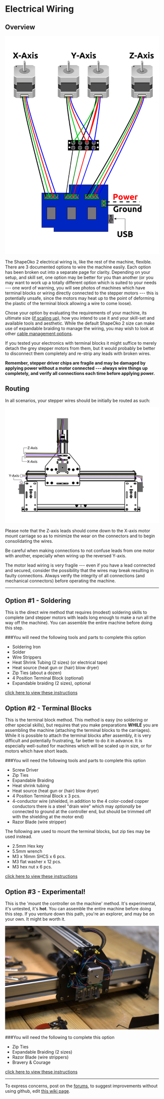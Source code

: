 # Electrical Wiring

## Overview

![schematic](sketches/electronics_layout.svg)

The ShapeOko 2 electrical wiring is, like the rest of the machine, flexible. There are 3 documented options to wire the machine easily. Each option has been broken out into a separate page for clarity. Depending on your setup, and skill set, one option may be better for you than another (or you may want to work up a totally different option which is suited to your needs --- one word of warning, you will see photos of machines which have terminal blocks or wiring directly connected to the stepper motors --- this is potentially unsafe, since the motors may heat up to the point of deforming the plastic of the terminal block allowing a wire to come loose). 

Chose your option by evaluating the requirements of your machine, its ultimate size ([if scaling up](http://www.shapeoko.com/wiki/index.php/Scaling_Up)), how you intend to use it and your skill-set and available tools and aesthetic. While the default ShapeOko 2 size can make use of expandable braiding to manage the wiring, you may wish to look at other [cable management options](http://www.shapeoko.com/wiki/index.php/Cable_Management).

If you tested your electronics with terminal blocks it might suffice to merely detach the grey stepper motors from them, but it would probably be better to disconnect them completely and re-strip any leads with broken wires.

**Remember, stepper driver chips are fragile and may be damaged by applying power without a motor connected --- always wire things up completely, and verify all connections each time before applying power.**

## Routing

In all scenarios, your stepper wires should be initially be routed as such:

![wire facing up](wiring/wiring_routing_overview.svg)

Please note that the Z-axis leads should come down to the X-axis motor mount carriage so as to minimize the wear on the connectors and to begin consolidating the wires.

Be careful when making connections to not confuse leads from one motor with another, especially when wiring up the reversed Y-axis.

The motor lead wiring is very fragile --- even if you have a lead connected and secured, consider the possibility that the wires may break resulting in faulty connections. Always verify the integrity of all connections (and mechanical connectors) before operating the machine.

---

## Option #1 - Soldering

This is the direct wire method that requires (modest) soldering skills to complete (and stepper motors with leads long enough to make a run all the way off the machine). You can assemble the entire machine before doing this step.

###You will need the following tools and parts to complete this option

* Soldering Iron
* Solder
* Wire Strippers
* Heat Shrink Tubing (2 sizes) (or electrical tape)
* Heat source (heat gun or (hair) blow dryer)
* Zip Ties (about a dozen)
* 4 Position Terminal Block (optional)
* Expandable braiding (2 sizes), optional

[click here to view these instructions](wiring_1.html)


## Option #2 - Terminal Blocks

This is the terminal block method. This method is easy (no soldering or other special skills), but requires that you make preparations **WHILE** you are assembling the machine (attaching the terminal blocks to the carriages). While it is possible to attach the terminal blocks after assembly, it is very difficult and potentially frustrating, far better to do it in advance. It is especially well-suited for machines which will be scaled up in size, or for motors which have short leads.

###You will need the following tools and parts to complete this option

* Screw Driver
* Zip Ties
* Expandable Braiding
* Heat shrink tubing
* Heat source (heat gun or (hair) blow dryer)
* 4 Position Terminal Block x 3 pcs.
* 4-conductor wire (shielded, in addition to the 4 color-coded copper conductors there is a steel "drain wire" which may _optionally_ be connected to ground at the controller end, but should be trimmed off with the shielding at the motor end)
* Razor Blade (wire stripper)

The following are used to mount the terminal blocks, but zip ties may be used instead.

* 2.5mm Hex key
* 5.5mm wrench
* M3 x 16mm SHCS x 6 pcs.
* M3 flat washer x 12 pcs.
* M3 hex nut x 6 pcs.

[click here to view these instructions](wiring_2.html)

## Option #3 - Experimental!

This is the 'mount the controller on the machine' method. It's experimental, it's untested, it's **hot**. You can assemble the entire machine before doing this step. If you venture down this path, you're an explorer, and may be on your own. It might be worth it.

![mtcotm](wiring/68-so_wiring-067.jpg)

###You will need the following to complete this option

* Zip Ties
* Expandable Braiding (2 sizes)
* Razor Blade (wire strippers)
* Bravery & Courage

[click here to view these instructions](wiring_3.html)

---

To express concerns, post on the [forums](http://www.shapeoko.com/forum/index.php), to suggest improvements without using github, edit [this wiki page](http://www.shapeoko.com/wiki/index.php?title=Wiring_1&action=edit&redlink=1).
